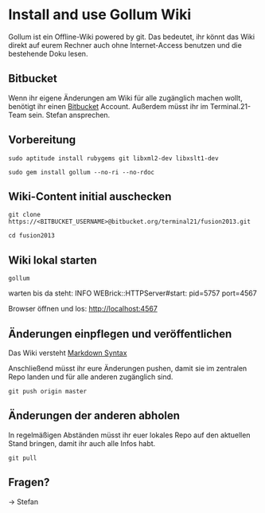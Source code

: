 # Install and use Gollum Wiki

Gollum ist ein Offline-Wiki powered by git. Das bedeutet, ihr könnt das Wiki direkt auf eurem Rechner auch ohne Internet-Access benutzen und die bestehende Doku lesen.

## Bitbucket

Wenn ihr eigene Änderungen am Wiki für alle zugänglich machen wollt, benötigt ihr einen [Bitbucket](https://bitbucket.org/) Account. Außerdem müsst ihr im Terminal.21-Team sein. Stefan ansprechen.

## Vorbereitung

`sudo aptitude install rubygems git libxml2-dev libxslt1-dev`

`sudo gem install gollum --no-ri --no-rdoc`

## Wiki-Content initial auschecken
`git clone https://<BITBUCKET_USERNAME>@bitbucket.org/terminal21/fusion2013.git`

`cd fusion2013`

## Wiki lokal starten

`gollum`

warten bis da steht: INFO  WEBrick::HTTPServer#start: pid=5757 port=4567

Browser öffnen und los: [http://localhost:4567](http://localhost:4567)

## Änderungen einpflegen und veröffentlichen

Das Wiki versteht [Markdown Syntax](http://daringfireball.net/projects/markdown/)

Anschließend müsst ihr eure Änderungen pushen, damit sie im zentralen Repo landen und für alle anderen zugänglich sind.

`git push origin master`

## Änderungen der anderen abholen

In regelmäßigen Abständen müsst ihr euer lokales Repo auf den aktuellen Stand bringen, damit ihr auch alle Infos habt.

`git pull`

## Fragen?

-> Stefan